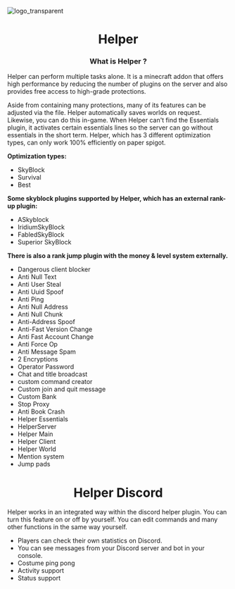 ![logo_transparent](https://user-images.githubusercontent.com/64479768/170822097-c5ba64cf-c9c2-4ec5-abe5-b28e0c39cbb4.png)


<h1 align="center">Helper</h1>
<h3 align="center">What is Helper ?</h3>

Helper can perform multiple tasks alone. It is a minecraft addon that offers high performance by reducing the number of plugins on the server and also provides free access to high-grade protections.

Aside from containing many protections, many of its features can be adjusted via the file.
Helper automatically saves worlds on request. Likewise, you can do this in-game.
When Helper can't find the Essentials plugin, it activates certain essentials lines so the server can go without essentials in the short term.
Helper, which has 3 different optimization types, can only work 100% efficiently on paper spigot.

**Optimization types:**
  - SkyBlock
  - Survival
  - Best

**Some skyblock plugins supported by Helper, which has an external rank-up plugin:**

  - ASkyblock
  - IridiumSkyBlock
  - FabledSkyBlock
  - Superior SkyBlock

**There is also a rank jump plugin with the money & level system externally.**

- Dangerous client blocker
- Anti Null Text
- Anti User Steal
- Anti Uuid Spoof
- Anti Ping
- Anti Null Address
- Anti Null Chunk
- Anti-Address Spoof
- Anti-Fast Version Change
- Anti Fast Account Change
- Anti Force Op
- Anti Message Spam
- 2 Encryptions
- Operator Password
- Chat and title broadcast
- custom command creator
- Custom join and quit message
- Custom Bank
- Stop Proxy
- Anti Book Crash
- Helper Essentials
- HelperServer
- Helper Main
- Helper Client
- Helper World
- Mention system
- Jump pads

<h1 align="center">Helper Discord</h1>

Helper works in an integrated way within the discord helper plugin.
You can turn this feature on or off by yourself.
You can edit commands and many other functions in the same way yourself.

- Players can check their own statistics on Discord.
- You can see messages from your Discord server and bot in your console.
- Costume ping pong
- Activity support
- Status support

